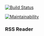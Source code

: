 [![Build Status](https://travis-ci.org/blazecolour/project-lvl3-s330.svg?branch=master)](https://travis-ci.org/blazecolour/project-lvl3-s330)

[![Maintainability](https://api.codeclimate.com/v1/badges/ef4cfa51b9c9bb53d1ae/maintainability)](https://codeclimate.com/github/blazecolour/project-lvl3-s330/maintainability)

### RSS Reader